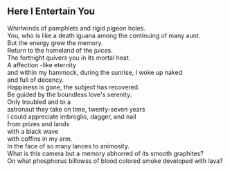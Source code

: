 Here I Entertain You
--------------------
Whirlwinds of pamphlets and rigid pigeon holes.  
You, who is like a death iguana among the continuing of many aunt.  
But the energy grew the memory.  
Return to the homeland of the juices.  
The fortnight quivers you in its mortal heat.  
A affection -like eternity  
and within my hammock, during the sunrise, I woke up naked  
and full of decency.  
Happiness is gone, the subject has recovered.  
Be guided by the boundless love's serenity.  
Only troubled and to a  
astronaut they take on time, twenty-seven years  
I could appreciate imbroglio, dagger, and nail  
from prizes and lands  
with a black wave  
with coffins in my arm.  
In the face of so many lances to animosity.  
What is this camera but a memory abhorred of its smooth graphites?  
On what phosphorus billowss of blood colored smoke developed with lava?  
